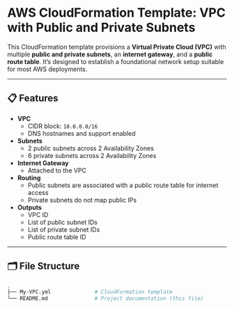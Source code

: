 # AWS CloudFormation Template: VPC with Public and Private Subnets

This CloudFormation template provisions a **Virtual Private Cloud (VPC)** with multiple **public and private subnets**, an **internet gateway**, and a **public route table**. It’s designed to establish a foundational network setup suitable for most AWS deployments.

---

## 📋 Features

- **VPC**
  - CIDR block: `10.0.0.0/16`
  - DNS hostnames and support enabled
- **Subnets**
  - 2 public subnets across 2 Availability Zones
  - 6 private subnets across 2 Availability Zones
- **Internet Gateway**
  - Attached to the VPC
- **Routing**
  - Public subnets are associated with a public route table for internet access
  - Private subnets do not map public IPs
- **Outputs**
  - VPC ID
  - List of public subnet IDs
  - List of private subnet IDs
  - Public route table ID

---

## 🗂️ File Structure

```bash
.
├── My-VPC.yml              # CloudFormation template
└── README.md               # Project documentation (this file)

